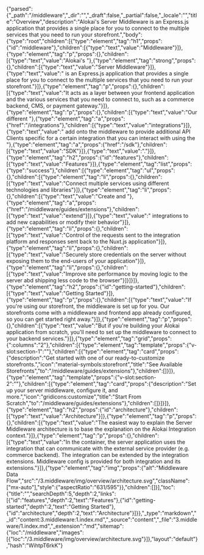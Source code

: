 {"parsed":{"_path":"/middleware","_dir":"","_draft":false,"_partial":false,"_locale":"","title":"Overview","description":"Alokai's Server Middleware is an Express.js application that provides a single place for you to connect to the multiple services that you need to run your storefront.","body":{"type":"root","children":[{"type":"element","tag":"h1","props":{"id":"middleware"},"children":[{"type":"text","value":"Middleware"}]},{"type":"element","tag":"p","props":{},"children":[{"type":"text","value":"Alokai's "},{"type":"element","tag":"strong","props":{},"children":[{"type":"text","value":"Server Middleware"}]},{"type":"text","value":" is an Express.js application that provides a single place for you to connect to the multiple services that you need to run your storefront."}]},{"type":"element","tag":"p","props":{},"children":[{"type":"text","value":"It acts as a layer between your frontend application and the various services that you need to connect to, such as a commerce backend, CMS, or payment gateway."}]},{"type":"element","tag":"p","props":{},"children":[{"type":"text","value":"Our different "},{"type":"element","tag":"a","props":{"href":"/integrations"},"children":[{"type":"text","value":"integrations"}]},{"type":"text","value":" add onto the middleware to provide additional API Clients specific for a certain integration that you can interact with using the "},{"type":"element","tag":"a","props":{"href":"/sdk"},"children":[{"type":"text","value":"SDK"}]},{"type":"text","value":"."}]},{"type":"element","tag":"h2","props":{"id":"features"},"children":[{"type":"text","value":"Features"}]},{"type":"element","tag":"list","props":{"type":"success"},"children":[{"type":"element","tag":"ul","props":{},"children":[{"type":"element","tag":"li","props":{},"children":[{"type":"text","value":"Connect multiple services using different technologies and libraries"}]},{"type":"element","tag":"li","props":{},"children":[{"type":"text","value":"Create and "},{"type":"element","tag":"a","props":{"href":"/middleware/guides/extensions"},"children":[{"type":"text","value":"extend"}]},{"type":"text","value":" integrations to add new capabilities or modify their behavior"}]},{"type":"element","tag":"li","props":{},"children":[{"type":"text","value":"Control of the requests sent to the integration platform and responses sent back to the Nuxt.js application"}]},{"type":"element","tag":"li","props":{},"children":[{"type":"text","value":"Securely store credentials on the server without exposing them to the end-users of your application"}]},{"type":"element","tag":"li","props":{},"children":[{"type":"text","value":"Improve site performance by moving logic to the server abd shipping less code to the browser"}]}]}]},{"type":"element","tag":"h2","props":{"id":"getting-started"},"children":[{"type":"text","value":"Getting Started"}]},{"type":"element","tag":"p","props":{},"children":[{"type":"text","value":"If you're using our storefront, the middleware is set up for you. Our storefronts come with a middleware and frontend app already configured, so you can get started right away."}]},{"type":"element","tag":"p","props":{},"children":[{"type":"text","value":"But if you're building your Alokai application from scratch, you'll need to set up the middleware to connect to your backend services."}]},{"type":"element","tag":"grid","props":{":columns":"2"},"children":[{"type":"element","tag":"template","props":{"v-slot:section-1":""},"children":[{"type":"element","tag":"card","props":{"description":"Get started with one of our ready-to-customize storefronts.","icon":"material-symbols:storefront","title":"See Available Storefronts","to":"/middleware/guides/extensions"},"children":[]}]},{"type":"element","tag":"template","props":{"v-slot:section-2":""},"children":[{"type":"element","tag":"card","props":{"description":"Set up your server middleware, configure it, and more.","icon":"gridicons:customize","title":"Start From Scratch","to":"/middleware/guides/extensions"},"children":[]}]}]},{"type":"element","tag":"h2","props":{"id":"architecture"},"children":[{"type":"text","value":"Architecture"}]},{"type":"element","tag":"p","props":{},"children":[{"type":"text","value":"The easiest way to explain the Server Middleware architecture is to base the explanation on the Alokai Integration context."}]},{"type":"element","tag":"p","props":{},"children":[{"type":"text","value":"In the container, the server application uses the integration that can communicate with the external service provider (e.g. commerce backend). The integration can be extended by the integration extensions. Middleware config is provided for both integration and its extensions."}]},{"type":"element","tag":"img","props":{"alt":"Middleware Data Flow","src":"/3.middleware/img/overview/architecture.svg","className":["mx-auto"],"style":{"aspectRatio":"631/595"}},"children":[]}],"toc":{"title":"","searchDepth":5,"depth":2,"links":[{"id":"features","depth":2,"text":"Features"},{"id":"getting-started","depth":2,"text":"Getting Started"},{"id":"architecture","depth":2,"text":"Architecture"}]}},"_type":"markdown","_id":"content:3.middleware:1.index.md","_source":"content","_file":"3.middleware/1.index.md","_extension":"md","sitemap":{"loc":"/middleware","images":[{"loc":"/3.middleware/img/overview/architecture.svg"}]},"layout":"default"},"hash":"WihtpT6rkK"}